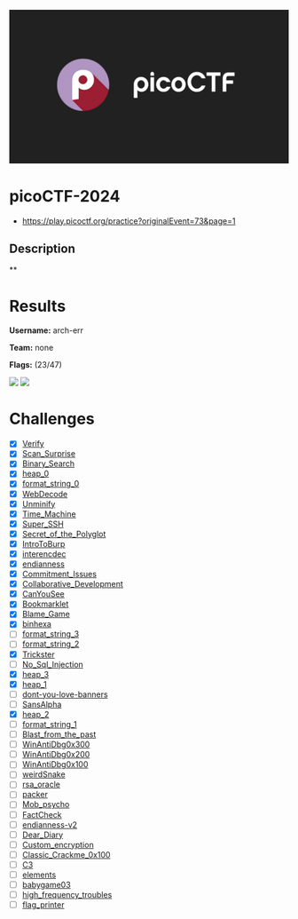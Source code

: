 ![logo](assets/logo.png)

# picoCTF-2024
- https://play.picoctf.org/practice?originalEvent=73&page=1

## Description
**


# Results
**Username:** arch-err

**Team:** none


**Flags:** (23/47)

![ ](assets/scoreboard.png)
![ ](assets/team-score.png)


# Challenges
- [x] [Verify](challenges/Verify)
- [x] [Scan_Surprise](challenges/Scan_Surprise)
- [x] [Binary_Search](challenges/Binary_Search)
- [x] [heap_0](challenges/heap_0)
- [x] [format_string_0](challenges/format_string_0)
- [x] [WebDecode](challenges/WebDecode)
- [x] [Unminify](challenges/Unminify)
- [x] [Time_Machine](challenges/Time_Machine)
- [x] [Super_SSH](challenges/Super_SSH)
- [x] [Secret_of_the_Polyglot](challenges/Secret_of_the_Polyglot)
- [x] [IntroToBurp](challenges/IntroToBurp)
- [x] [interencdec](challenges/interencdec)
- [x] [endianness](challenges/endianness)
- [x] [Commitment_Issues](challenges/Commitment_Issues)
- [x] [Collaborative_Development](challenges/Collaborative_Development)
- [x] [CanYouSee](challenges/CanYouSee)
- [x] [Bookmarklet](challenges/Bookmarklet)
- [x] [Blame_Game](challenges/Blame_Game)
- [x] [binhexa](challenges/binhexa)
- [ ] [format_string_3](challenges/format_string_3)
- [ ] [format_string_2](challenges/format_string_2)
- [x] [Trickster](challenges/Trickster)
- [ ] [No_Sql_Injection](challenges/No_Sql_Injection)
- [x] [heap_3](challenges/heap_3)
- [x] [heap_1](challenges/heap_1)
- [ ] [dont-you-love-banners](challenges/dont-you-love-banners)
- [ ] [SansAlpha](challenges/SansAlpha)
- [x] [heap_2](challenges/heap_2)
- [ ] [format_string_1](challenges/format_string_1)
- [ ] [Blast_from_the_past](challenges/Blast_from_the_past)
- [ ] [WinAntiDbg0x300](challenges/WinAntiDbg0x300)
- [ ] [WinAntiDbg0x200](challenges/WinAntiDbg0x200)
- [ ] [WinAntiDbg0x100](challenges/WinAntiDbg0x100)
- [ ] [weirdSnake](challenges/weirdSnake)
- [ ] [rsa_oracle](challenges/rsa_oracle)
- [ ] [packer](challenges/packer)
- [ ] [Mob_psycho](challenges/Mob_psycho)
- [ ] [FactCheck](challenges/FactCheck)
- [ ] [endianness-v2](challenges/endianness-v2)
- [ ] [Dear_Diary](challenges/Dear_Diary)
- [ ] [Custom_encryption](challenges/Custom_encryption)
- [ ] [Classic_Crackme_0x100](challenges/Classic_Crackme_0x100)
- [ ] [C3](challenges/C3)
- [ ] [elements](challenges/elements)
- [ ] [babygame03](challenges/babygame03)
- [ ] [high_frequency_troubles](challenges/high_frequency_troubles)
- [ ] [flag_printer](challenges/flag_printer)

